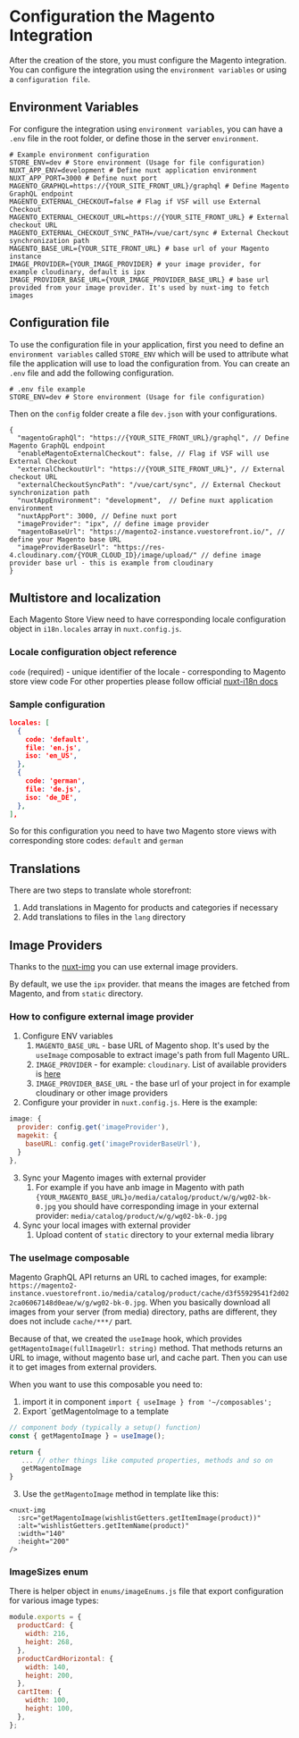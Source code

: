 # Configuration the Magento Integration

After the creation of the store, you must configure the Magento integration. You can configure the integration using the `environment variables` or using a `configuration file`.

## Environment Variables

For configure the integration using `environment variables`, you can have a `.env` file in the root folder, or define those in the server `environment`.

```dotenv
# Example environment configuration
STORE_ENV=dev # Store environment (Usage for file configuration)
NUXT_APP_ENV=development # Define nuxt application environment
NUXT_APP_PORT=3000 # Define nuxt port
MAGENTO_GRAPHQL=https://{YOUR_SITE_FRONT_URL}/graphql # Define Magento GraphQL endpoint
MAGENTO_EXTERNAL_CHECKOUT=false # Flag if VSF will use External Checkout
MAGENTO_EXTERNAL_CHECKOUT_URL=https://{YOUR_SITE_FRONT_URL} # External checkout URL
MAGENTO_EXTERNAL_CHECKOUT_SYNC_PATH=/vue/cart/sync # External Checkout synchronization path
MAGENTO_BASE_URL={YOUR_SITE_FRONT_URL} # base url of your Magento instance
IMAGE_PROVIDER={YOUR_IMAGE_PROVIDER} # your image provider, for example cloudinary, default is ipx
IMAGE_PROVIDER_BASE_URL={YOUR_IMAGE_PROVIDER_BASE_URL} # base url provided from your image provider. It's used by nuxt-img to fetch images
```

## Configuration file

To use the configuration file in your application, first you need to define an `environment variables` called `STORE_ENV` which will be used to attribute what file the application will use to load the configuration from. You can create an `.env` file and add the following configuration.

```dotenv
# .env file example
STORE_ENV=dev # Store environment (Usage for file configuration)
```

Then on the `config` folder create a file `dev.json` with your configurations.

```json5
{
  "magentoGraphQl": "https://{YOUR_SITE_FRONT_URL}/graphql", // Define Magento GraphQL endpoint
  "enableMagentoExternalCheckout": false, // Flag if VSF will use External Checkout
  "externalCheckoutUrl": "https://{YOUR_SITE_FRONT_URL}", // External checkout URL
  "externalCheckoutSyncPath": "/vue/cart/sync", // External Checkout synchronization path
  "nuxtAppEnvironment": "development",  // Define nuxt application environment
  "nuxtAppPort": 3000, // Define nuxt port
  "imageProvider": "ipx", // define image provider
  "magentoBaseUrl": "https://magento2-instance.vuestorefront.io/", // define your Magento base URL
  "imageProviderBaseUrl": "https://res-4.cloudinary.com/{YOUR_CLOUD_ID}/image/upload/" // define image provider base url - this is example from cloudinary
}
```

## Multistore and localization

Each Magento Store View need to have corresponding locale configuration object in `i18n.locales` array in `nuxt.config.js`.

### Locale configuration object reference

`code` (required) - unique identifier of the locale - corresponding to Magento store view code
For other properties please follow official [nuxt-i18n docs](https://i18n.nuxtjs.org/options-reference#locales)

### Sample configuration

```json
locales: [
  {
    code: 'default',
    file: 'en.js',
    iso: 'en_US',
  },
  {
    code: 'german',
    file: 'de.js',
    iso: 'de_DE',
  },
],
  ```
So for this configuration you need to have two Magento store views with corresponding store codes: `default` and `german`

## Translations

There are two steps to translate whole storefront:
1. Add translations in Magento for products and categories if necessary
2. Add translations to files in the `lang` directory


## Image Providers
Thanks to the [nuxt-img](https://image.nuxtjs.org/) you can use external image providers.

By default, we use the `ipx` provider. that means the images are fetched from Magento, and from `static` directory.

### How to configure external image provider

1. Configure ENV variables
   1. `MAGENTO_BASE_URL` - base URL of Magento shop. It's used by the `useImage` composable to extract image's path from full Magento URL.
   2. `IMAGE_PROVIDER` - for example: `cloudinary`. List of available providers is [here](https://image.nuxtjs.org/getting-started/providers)
   3. `IMAGE_PROVIDER_BASE_URL` - the base url of your project in for example cloudinary or other image providers
2. Configure your provider in `nuxt.config.js`. Here is the example:
```javascript
image: {
  provider: config.get('imageProvider'),
  magekit: {
    baseURL: config.get('imageProviderBaseUrl'),
  }
},
```
3. Sync your Magento images with external provider
   1. For example if you have anb image in Magento with path `{YOUR_MAGENTO_BASE_URL}o/media/catalog/product/w/g/wg02-bk-0.jpg`
   you should have corresponding image in your external provider: `media/catalog/product/w/g/wg02-bk-0.jpg`
4. Sync your local images with external provider
   1. Upload content of `static` directory to your external media library

### The useImage composable

Magento GraphQL API returns an URL to cached images, for example: `https://magento2-instance.vuestorefront.io/media/catalog/product/cache/d3f55929541f2d022ca06067148d0eae/w/g/wg02-bk-0.jpg`.
When you basically download all images from your server (from media) directory, paths are different, they does not include `cache/***/` part.

Because of that, we created the `useImage` hook, which provides `getMagentoImage(fullImageUrl: string)` method.
That methods returns an URL to image, without magento base url, and cache part. Then you can use it to get images from external providers.


When you want to use this composable you need to:

1. import it in component
`import { useImage } from '~/composables';`
2. Export `getMagentoImage to a template
```javascript
// component body (typically a setup() function)
const { getMagentoImage } = useImage();

return {
   ... // other things like computed properties, methods and so on
   getMagentoImage
}
```
3. Use the `getMagentoImage` method in template like this:
```vue
<nuxt-img
  :src="getMagentoImage(wishlistGetters.getItemImage(product))"
  :alt="wishlistGetters.getItemName(product)"
  :width="140"
  :height="200"
/>
```

### ImageSizes enum
There is helper object in `enums/imageEnums.js` file that export configuration for various image types:
```javascript
module.exports = {
  productCard: {
    width: 216,
    height: 268,
  },
  productCardHorizontal: {
    width: 140,
    height: 200,
  },
  cartItem: {
    width: 100,
    height: 100,
  },
};

```
